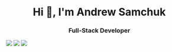 <!--
**betelgeuseAS/betelgeuseAS** is a ✨ _special_ ✨ repository because its `README.md` (this file) appears on your GitHub profile.

Here are some ideas to get you started:

- 🔭 I’m currently working on ...
- 🌱 I’m currently learning ...
- 👯 I’m looking to collaborate on ...
- 🤔 I’m looking for help with ...
- 💬 Ask me about ...
- 📫 How to reach me: ...
- 😄 Pronouns: ...
- ⚡ Fun fact: ...
-->

<h1 align="center">Hi 👋, I'm Andrew Samchuk</h1>
<h3 align="center">Full-Stack Developer</h3>

<!---
- 📝 I sometimes write articles on [https://dev.to/betelgeuseas](https://dev.to/betelgeuseas)
- ⚡ You can also check out my website [https://betelgeuseas.github.io/me-dev/](https://betelgeuseas.github.io/me-dev/)
- 📫 How to reach me cepheus.as@gmail.com
--->

<!---
## 💻 Tech Stack
![HTML5](https://img.shields.io/badge/html5-%23E34F26.svg?style=for-the-badge&logo=html5&logoColor=white)  
![CSS3](https://img.shields.io/badge/css3-%231572B6.svg?style=for-the-badge&logo=css3&logoColor=white) ![SASS](https://img.shields.io/badge/SASS-hotpink.svg?style=for-the-badge&logo=SASS&logoColor=white) ![MUI](https://img.shields.io/badge/MUI-%230081CB.svg?style=for-the-badge&logo=material-ui&logoColor=white)  
![JavaScript](https://img.shields.io/badge/javascript-%23323330.svg?style=for-the-badge&logo=javascript&logoColor=%23F7DF1E) ![TypeScript](https://img.shields.io/badge/typescript-3178c6.svg?style=for-the-badge&logo=typescript&logoColor=%23F7DF1E)  
![React](https://img.shields.io/badge/react-%2320232a.svg?style=for-the-badge&logo=react&logoColor=%2361DAFB) ![Redux](https://img.shields.io/badge/redux-%23593d88.svg?style=for-the-badge&logo=redux&logoColor=white) ![NextJS](https://img.shields.io/badge/next.js-%2320232a.svg?style=for-the-badge&logo=next.js&logoColor=white)  
![NodeJS](https://img.shields.io/badge/node.js-6DA55F?style=for-the-badge&logo=node.js&logoColor=white) ![Express](https://img.shields.io/badge/express-EEEEEE?style=for-the-badge&logo=express&logoColor=black) ![NestJS](https://img.shields.io/badge/nest.js-E0234E?style=for-the-badge&logo=nest.js&logoColor=white)  
![MySQL](https://img.shields.io/badge/mysql-3e6e93.svg?style=for-the-badge&logo=mysql&logoColor=white) ![MongoDB](https://img.shields.io/badge/MongoDB-008000.svg?style=for-the-badge&logo=mongodb&logoColor=white)  
![GraphQL](https://img.shields.io/badge/graphql-f6009c.svg?style=for-the-badge&logo=graphql&logoColor=white) ![Postman](https://img.shields.io/badge/Postman-FF6C37?style=for-the-badge&logo=postman&logoColor=white)  
![Webpack](https://img.shields.io/badge/webpack-75afcc?style=for-the-badge&logo=webpack&logoColor=white) ![Docker](https://img.shields.io/badge/docker-%230db7ed.svg?style=for-the-badge&logo=docker&logoColor=white) ![Kubernetes](https://img.shields.io/badge/kubernetes-%23326ce5.svg?style=for-the-badge&logo=kubernetes&logoColor=white)  
![NPM](https://img.shields.io/badge/NPM-c53635.svg?style=for-the-badge&logo=npm&logoColor=white)  
![Jira](https://img.shields.io/badge/jira-0f5cce.svg?style=for-the-badge&logo=jira&logoColor=white) ![Git](https://img.shields.io/badge/git-f44d27.svg?style=for-the-badge&logo=git&logoColor=white)
--->

<!---
### 📊 GitHub Stats

<p align="left">
  <img src="https://komarev.com/ghpvc/?username=betelgeuseAS&label=Profile%20views&color=0e75b6&style=flat" alt="betelgeuseAS" />
</p>
--->

![](https://github-readme-stats.vercel.app/api?username=betelgeuseAS&theme=dark&hide_border=false&include_all_commits=false&count_private=false)
![](https://github-readme-stats.vercel.app/api/top-langs/?username=betelgeuseAS&theme=dark&hide_border=false&include_all_commits=false&count_private=false&layout=compact)
![](https://github-readme-streak-stats.herokuapp.com/?user=betelgeuseAS&theme=dark&hide_border=false)<br/>

<!---
## 🚀 Top Repository
<p align="left">
  <a href="https://github.com/betelgeuseAS/js-algorithms-data">
   <img src="https://github-readme-stats.vercel.app/api/pin/?username=betelgeuseAS&repo=js-algorithms-data&theme=vue-dark&hide_border=true" height="185">
  </a>
</p>
--->

<!---
## 🏆 GitHub Trophies
![](https://github-profile-trophy.vercel.app/?username=betelgeuseAS&theme=monokai&no-frame=true&no-bg=true&margin-w=4)
--->
